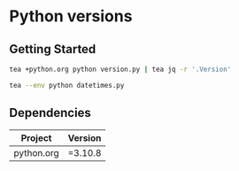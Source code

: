 # Python versions

## Getting Started

```sh
tea +python.org python version.py | tea jq -r '.Version'
```

```sh
tea --env python datetimes.py
```

## Dependencies

| Project             | Version |
|---------------------|---------|
| python.org          | =3.10.8 |
